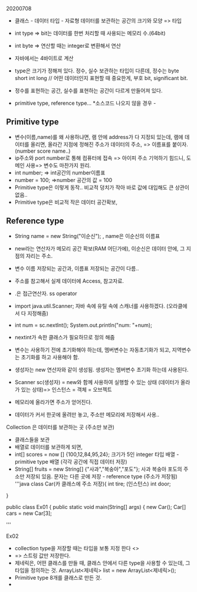 20200708
- 클래스 - 데이터 타입 - 자료형
 데이터를 보관하는 공간의 크기와 모양 => 타입
- int type => bit는 데이터를 한번 처리할 때 사용되는 메모리 수.(64bit)
- int byte => 연산할 때는 integer로 변환해서 연산
- 자바에서는 4바이트로 계산

- type은 크기가 정해져 있다. 정수, 실수 보관하는 타입이 다른데, 정수는 byte short int long // 어떤 데이터인지 표현할 때 중요한게, 부호 bit, significant bit.
- 정수를 표현하는 공간, 실수를 표현하는 공간이 다르게 만들어져 있다.

- primitive type, reference type...
*소스코드 나오지 않을 경우 - 
## Primitive type 
- 변수(이름,name)를 왜 사용하냐면, 램 안에 address가 다 지정되 있는데, 램에 데이터를 올리면, 올라간 지점에 정해진 주소가 데이터의 주소, => 이름표를 붙이자.(number score name..)
- ip주소와 port number로 통해 컴퓨터에 접속 => 아이피 주소 기억하기 힘드니, 도메인 사용=> 변수도 마찬가지 원리.
- int number; => int공간의 number이름표
- number = 100; =>number 공간의 값 = 100
- Primitive type은 이렇게 동작.. 비교적 덩치가 작아 바로 값에 대입해도 큰 상관이 없음..
- Primitive type은 비교적 작은 데이터 공간확보, 
## Reference type
- String name = new String("이순신"); , name은 이순신의 이름표
- new라는 연산자가 메모리 공간 확보(RAM 어딘가에), 이순신은 데이터 안에, 그 지점의 자리는 주소.
- 변수 이름 저장되는 공간과, 이름표 저장되는 공간이 다름..
- 주소를 참고해서 실제 데이터에 Access, 참고자료.


- .은 접근연산자. ss operator
- import java.util.Scanner; 자바 속에 유틸 속에 스캐너를 사용하겠다. (오라클에서 다 지정해줌)
- int num = sc.nextInt();
  System.out.println("num: "+num);
- nextint가 속한 클래스가 필요하므로 정의 해줌
- 변수는 사용하기 전에 초기화해야 하는데, 멤버변수는 자동초기화가 되고, 지역변수는 초기화를 하고 사용해야 함.
- 생성자는 new 연산자와 같이 생성됨. 생성자는 멤버변수 초기화 하는데 사용된다. 
- Scanner sc(생성자) = new와 함께 사용하여 실행할 수 있는 상태 (데이터가 올라가 있는 상태)=> 인스턴스 = 객체 = 오브젝트
- 메모리에 올라가면 주소가 얻어진다. 
- 데이터가 커서 한곳에 올려만 놓고, 주소만 메모리에 저장해서 사용..


Collection 은 데이터를 보관하는 곳 (주소만 보관)
- 클래스들을 보관 
- 배열로 데이터를 보관하게 되면, 
- int[] scores = now [] {100,12,84,95,24}; 크기가 5인 integer 타입 배열 - primitive type 배열 (각각 공간에 직접 데이터 저장)
- String[] fruits = new String[] {"사과","복숭아","포도"}; 사과 복숭아 포도의 주소만 저장되 있음. 문자는 다른 곳에 저장 - reference type (주소가 저장됨)
'''java
class Car(카 클래스에 주소 저장){
	int tire; (인스턴스)
	int door;
	
}




public class Ex01 {
	public static void main(String[] args) {
		new Car();
		Car[] cars = new Car[3];
 
'''

Ex02
- collection type을 저장할 때는 타입을 보통 지정 한다 <>
- <String> => 스트링 값만 저장한다.
- 제네릭은, 어떤 클래스를 만들 때, 클래스 안에서 다른 type을 사용할 수 있는데, 그 타입을 정의하는 것.
  ArrayList<제네릭> list = new ArrayList<제네릭>();
- Primitive type 8개를 클래스로 만든 것.
-   
